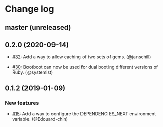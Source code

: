 # Change log

## master (unreleased)

## 0.2.0 (2020-09-14)

* [#32](https://github.com/Shopify/bootboot/pull/32): Add a way to allow caching of two sets of gems. (@janschill)

* [#30](https://github.com/Shopify/bootboot/pull/30): Bootboot can now be used for dual booting different versions of Ruby. (@systemist)

## 0.1.2 (2019-01-09)

### New features

* [#15](https://github.com/Shopify/bootboot/pull/15): Add a way to configure the DEPENDENCIES_NEXT environment variable. (@Edouard-chin)

